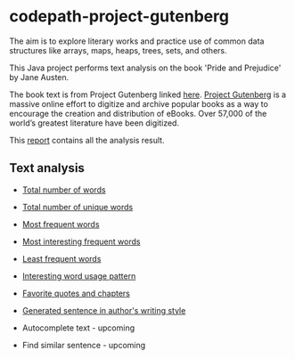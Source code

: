 # codepath-project-gutenberg
The aim is to explore literary works and practice use of common data structures like arrays, maps, heaps, trees, sets, and others.

This Java project performs text analysis on the book 'Pride and Prejudice' by Jane Austen. 

The book text is from Project Gutenberg linked [here](https://github.com/GITenberg/Pride-and-Prejudice_1342). [Project Gutenberg](http://www.gutenberg.org/) is a massive online effort to digitize and archive popular books as a way to encourage the creation and distribution of eBooks. Over 57,000 of the world’s greatest literature have been digitized. 

This [report](https://github.com/varsha-varadarajan/codepath-project-gutenberg/blob/master/Final_analysis.pdf) contains all the analysis result.

## Text analysis

* [Total number of words](https://github.com/varsha-varadarajan/codepath-project-gutenberg/blob/cb7e53760430999efed1e5bafd8b83f5580d413e/gutenberg-analysis/src/main/java/utils/TextAnalyzer.java#L27)

* [Total number of unique words](https://github.com/varsha-varadarajan/codepath-project-gutenberg/blob/cb7e53760430999efed1e5bafd8b83f5580d413e/gutenberg-analysis/src/main/java/utils/TextAnalyzer.java#L32)

* [Most frequent words](https://github.com/varsha-varadarajan/codepath-project-gutenberg/blob/cb7e53760430999efed1e5bafd8b83f5580d413e/gutenberg-analysis/src/main/java/utils/TextAnalyzer.java#L41)

* [Most interesting frequent words](https://github.com/varsha-varadarajan/codepath-project-gutenberg/blob/cb7e53760430999efed1e5bafd8b83f5580d413e/gutenberg-analysis/src/main/java/utils/TextAnalyzer.java#L46)

* [Least frequent words](https://github.com/varsha-varadarajan/codepath-project-gutenberg/blob/cb7e53760430999efed1e5bafd8b83f5580d413e/gutenberg-analysis/src/main/java/utils/TextAnalyzer.java#L51)

* [Interesting word usage pattern](https://github.com/varsha-varadarajan/codepath-project-gutenberg/blob/cb7e53760430999efed1e5bafd8b83f5580d413e/gutenberg-analysis/src/main/java/utils/TextAnalyzer.java#L56)

* [Favorite quotes and chapters](https://github.com/varsha-varadarajan/codepath-project-gutenberg/blob/cb7e53760430999efed1e5bafd8b83f5580d413e/gutenberg-analysis/src/main/java/utils/TextAnalyzer.java#L66)

* [Generated sentence in author's writing style](https://github.com/varsha-varadarajan/codepath-project-gutenberg/blob/cb7e53760430999efed1e5bafd8b83f5580d413e/gutenberg-analysis/src/main/java/utils/TextAnalyzer.java#L78)

* Autocomplete text - upcoming

* Find similar sentence - upcoming
